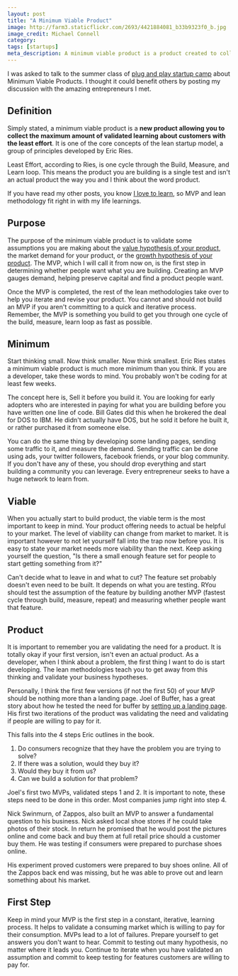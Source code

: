 ```yaml
---
layout: post
title: "A Minimum Viable Product"
image: http://farm3.staticflickr.com/2693/4421884081_b33b9323f0_b.jpg
image_credit: Michael Connell
category: 
tags: [startups]
meta_description: A minimum viable product is a product created to collect the maximum amount of validated learning about customers with the least effort.
---
```


I was asked to talk to the summer class of [plug and play startup camp](http://www.plugandplaystartupcamp.com/) about Minimum Viable Products. I thought it could benefit others by posting my discussion with the amazing entrepreneurs I met.

Definition
----------
Simply stated, a minimum viable product is a __new product allowing you to collect the maximum amount of validated learning about customers with the least effort__. It is one of the core concepts of the lean startup model, a group of principles developed by Eric Ries. 

Least Effort, according to Ries, is one cycle through the Build, Measure, and Learn loop. This means the product you are building is a single test and isn't an actual product the way you and I think about the word product.

If you have read my other posts, you know [I love to learn](/2012/06/challenge-yourself-always-learn/), so MVP and lean methodology fit right in with my life learnings.

Purpose
--------
The purpose of the minimum viable product is to validate some assumptions you are making about the [value hypothesis of your product](/2012/07/value-hypothesis-and-growth-hypothesis/), the market demand for your product, or the [growth hypothesis of your product](/2012/07/value-hypothesis-and-growth-hypothesis/). The MVP, which I will call it from now on, is the first step in determining whether people want what you are building. Creating an MVP gauges demand, helping preserve capital and find a product people want.

Once the MVP is completed, the rest of the lean methodologies take over to help you iterate and revise your product. You cannot and should not build an MVP if you aren't committing to a quick and iterative process. Remember, the MVP is something you build to get you through one cycle of the build, measure, learn loop as fast as possible.

Minimum
-------
Start thinking small. Now think smaller. Now think smallest. Eric Ries states a minimum viable product is much more minimum than you think. If you are a developer, take these words to mind. You probably won't be coding for at least few weeks.

The concept here is, Sell it before you build it. You are looking for early adopters who are interested in paying for what you are building before you have written one line of code. Bill Gates did this when he brokered the deal for DOS to IBM. He didn't actually have DOS, but he sold it before he built it, or rather purchased it from someone else.

You can do the same thing by developing some landing pages, sending some traffic to it, and measure the demand. Sending traffic can be done using ads, your twitter followers, facebook friends, or your blog community. If you don't have any of these, you should drop everything and start building a community you can leverage. Every entrepreneur seeks to have a huge network to learn from.

Viable
------
When you actually start to build product, the viable term is the most important to keep in mind. Your product offering needs to actual be helpful to your market. The level of viability can change from market to market. It is important however to not let yourself fall into the trap now before you. It is easy to state your market needs more viability than the next. Keep asking yourself the question, "Is there a small enough feature set for people to start getting something from it?"

Can't decide what to leave in and what to cut? The feature set probably doesn't even need to be built. It depends on what you are testing. RYou should test the assumption of the feature by building another MVP (fastest cycle through build, measure, repeat) and measuring whether people want that feature.

Product
-------
It is important to remember you are validating the need for a product. It is totally okay if your first version, isn't even an actual product. As a developer, when I think about a problem, the first thing I want to do is start developing. The lean methodologies teach you to get away from this thinking and validate your business hypotheses.

Personally, I think the first few versions (if not the first 50) of your MVP should be nothing more than a landing page. Joel of Buffer, has a great story about how he tested the need for buffer by [setting up a landing page](http://blog.bufferapp.com/idea-to-paying-customers-in-7-weeks-how-we-did-it). His first two iterations of the product was validating the need and validating if people are willing to pay for it. 

This falls into the 4 steps Eric outlines in the book.

1. Do consumers recognize that they have the problem you are trying to solve? 
2. If there was a solution, would they buy it? 
3. Would they buy it from us? 
4. Can we build a solution for that problem?

Joel's first two MVPs, validated steps 1 and 2. It is important to note, these steps need to be done in this order. Most companies jump right into step 4.

Nick Swinmurn, of Zappos, also built an MVP to answer a fundamental question to his business. Nick asked local shoe stores if he could take photos of their stock. In return he promised that he would post the pictures online and come back and buy them at full retail price should a customer buy them. He was testing if consumers were prepared to purchase shoes online.

His experiment proved customers were prepared to buy shoes online. All of the Zappos back end was missing, but he was able to prove out and learn something about his market.

First Step
----------
Keep in mind your MVP is the first step in a constant, iterative, learning process. It helps to validate a consuming market which is willing to pay for their consumption. MVPs lead to a lot of failures. Prepare yourself to get answers you don't want to hear. Commit to testing out many hypothesis, no matter where it leads you. Continue to iterate when you have validated an assumption and commit to keep testing for features customers are willing to pay for.


